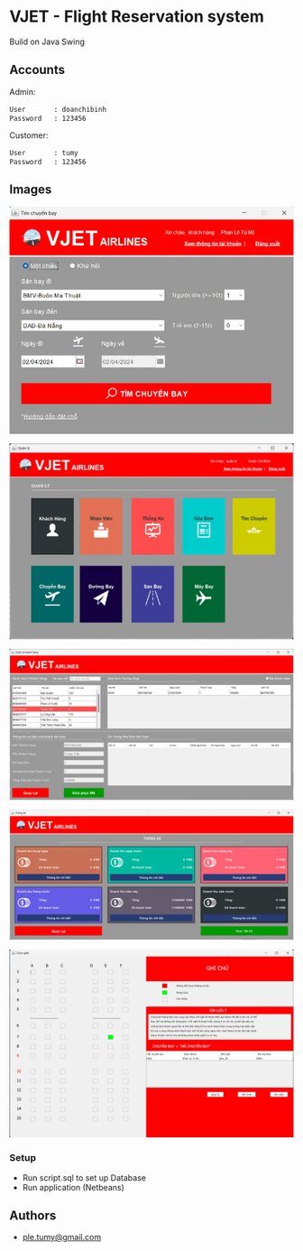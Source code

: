 # VJET - Flight Reservation system

Build on Java Swing

## Accounts
Admin:
```
User       : doanchibinh
Password   : 123456
```

Customer:
```
User       : tumy
Password   : 123456
```
## Images 

![datVe](/anh/datVe.jpg)

![giaoDienAdmin](/anh/giaoDienAdmin.jpg)

![danhSachKH](/anh/quanLyKhachHang.jpg)

![thongKe](/anh/thongke.jpg)

![chonChoNgoi](/anh/datChoNgoi.jpg)


### Setup

* Run script.sql to set up Database
* Run application (Netbeans)

## Authors
* [ple.tumy@gmail.com](ple.tumy@gmail.com)

